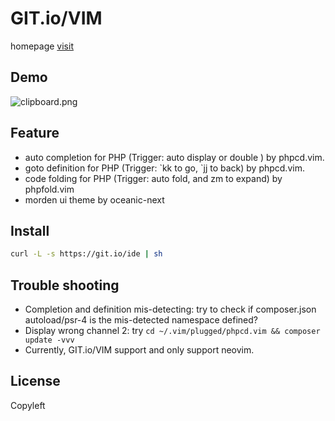# GIT.io/VIM 

homepage [visit](https://GIT.io/VIM)

## Demo
![clipboard.png](https://sfault-image.b0.upaiyun.com/224/563/2245633107-59c80a2076074)

## Feature
- auto completion for PHP (Trigger: auto display or double <tab>) by phpcd.vim.
- goto definition for PHP (Trigger: &#96;kk to go, &#96;jj to back) by phpcd.vim.
- code folding for PHP (Trigger: auto fold, and zm to expand) by phpfold.vim
- morden ui theme by oceanic-next

## Install
```bash
curl -L -s https://git.io/ide | sh
```

## Trouble shooting
- Completion and definition mis-detecting: try to check if composer.json autoload/psr-4 is the mis-detected namespace defined?
- Display wrong channel 2: try `cd ~/.vim/plugged/phpcd.vim && composer update -vvv`
- Currently, GIT.io/VIM support and only support neovim.

## License
Copyleft

